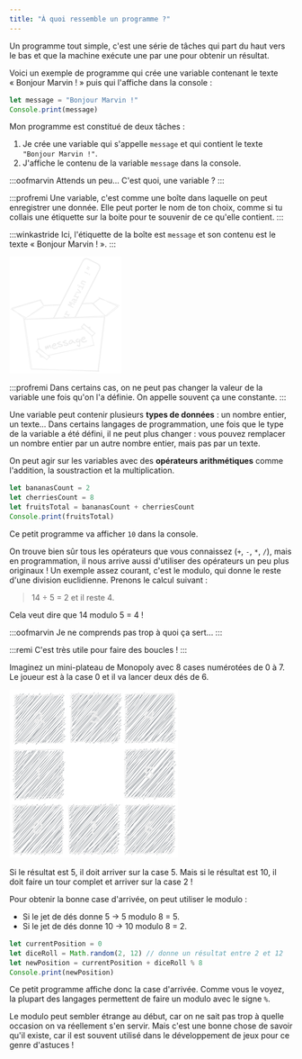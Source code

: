 ```yaml
---
title: "À quoi ressemble un programme ?"
---
```


Un programme tout simple, c'est une série de tâches qui part du haut vers le bas et que la machine exécute une par une pour obtenir un résultat.

Voici un exemple de programme qui crée une variable contenant le texte « Bonjour Marvin ! » puis qui l'affiche dans la console :

```ts
let message = "Bonjour Marvin !"
Console.print(message)
```

Mon programme est constitué de deux tâches :

1. Je crée une variable qui s'appelle `message` et qui contient le texte `"Bonjour Marvin !"`.
2. J'affiche le contenu de la variable `message` dans la console.

:::oofmarvin
Attends un peu... C'est quoi, une variable ?
:::

:::profremi
Une variable, c'est comme une boîte dans laquelle on peut enregistrer une donnée. Elle peut porter le nom de ton choix, comme si tu collais une étiquette sur la boite pour te souvenir de ce qu'elle contient.
:::

:::winkastride
Ici, l'étiquette de la boîte est `message` et son contenu est le texte « Bonjour Marvin ! ».
:::

![Dessin d'un boîte avec une étiquette "message"](./variable.png)

:::profremi
Dans certains cas, on ne peut pas changer la valeur de la variable une fois qu'on l'a définie. On appelle souvent ça une constante.
:::

Une variable peut contenir plusieurs **types de données** : un nombre entier, un texte... Dans certains langages de programmation, une fois que le type de la variable a été défini, il ne peut plus changer : vous pouvez remplacer un nombre entier par un autre nombre entier, mais pas par un texte.

On peut agir sur les variables avec des **opérateurs arithmétiques** comme l'addition, la soustraction et la multiplication.

```ts
let bananasCount = 2
let cherriesCount = 8
let fruitsTotal = bananasCount + cherriesCount
Console.print(fruitsTotal)
```

Ce petit programme va afficher `10` dans la console.

On trouve bien sûr tous les opérateurs que vous connaissez (`+`, `-`, `*`, `/`), mais en programmation, il nous arrive aussi d'utiliser des opérateurs un peu plus originaux ! Un exemple assez courant, c'est le modulo, qui donne le reste d'une division euclidienne. Prenons le calcul suivant :

> 14 ÷ 5 = 2 et il reste 4.

Cela veut dire que 14 modulo 5 = 4 !

:::oofmarvin
Je ne comprends pas trop à quoi ça sert...
:::

:::remi
C'est très utile pour faire des boucles !
:::

Imaginez un mini-plateau de Monopoly avec 8 cases numérotées de 0 à 7. Le joueur est à la case 0 et il va lancer deux dés de 6.

![Plateau de Monopoly](./monopoly.png)

Si le résultat est 5, il doit arriver sur la case 5. Mais si le résultat est 10, il doit faire un tour complet et arriver sur la case 2 !

Pour obtenir la bonne case d'arrivée, on peut utiliser le modulo :

- Si le jet de dés donne 5 → 5 modulo 8 = 5.
- Si le jet de dés donne 10 → 10 modulo 8 = 2.

```ts
let currentPosition = 0
let diceRoll = Math.random(2, 12) // donne un résultat entre 2 et 12
let newPosition = currentPosition + diceRoll % 8
Console.print(newPosition)
```

Ce petit programme affiche donc la case d'arrivée. Comme vous le voyez, la plupart des langages permettent de faire un modulo avec le signe `%`.

Le modulo peut sembler étrange au début, car on ne sait pas trop à quelle occasion on va réellement s'en servir. Mais c'est une bonne chose de savoir qu'il existe, car il est souvent utilisé dans le développement de jeux pour ce genre d'astuces !
